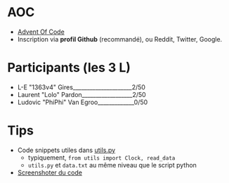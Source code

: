 # AOC

- [Advent Of Code](https://adventofcode.com/)
- Inscription via **profil Github** (recommandé), ou Reddit, Twitter, Google.

# Participants (les 3 L)

- L-E "1363v4" Gires_____________________2/50
- Laurent "Lolo" Pardon__________________2/50
- Ludovic "PhiPhi" Van Egroo_____________0/50

# Tips

- Code snippets utiles dans [utils.py](https://github.com/1363V4/AOC/tree/main/utils.py)
    - typiquement, `from utils import Clock, read_data`
    - `utils.py` et `data.txt` au même niveau que le script python
- [Screenshoter du code](https://carbon.now.sh/)
